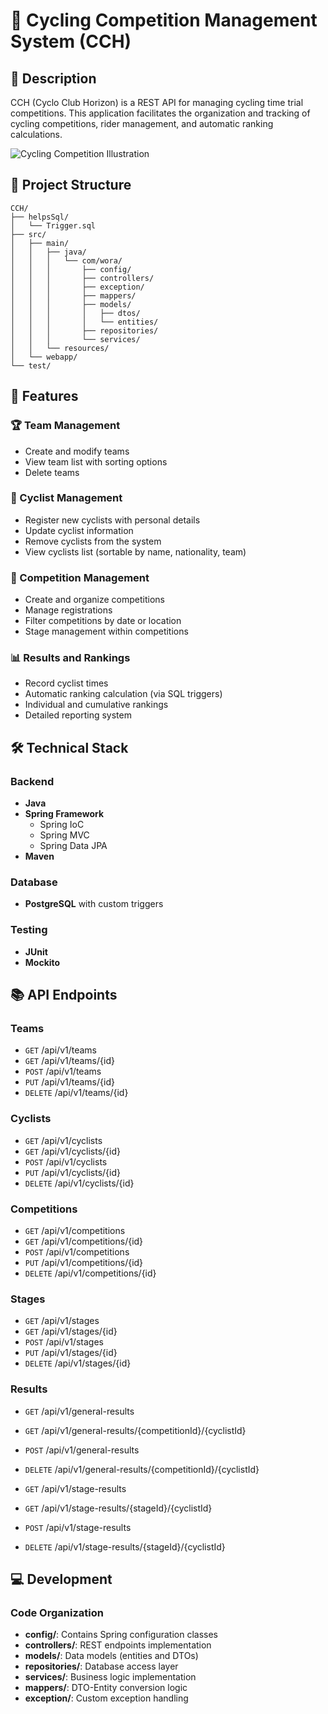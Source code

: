 # 🚴 Cycling Competition Management System (CCH)

## 📝 Description
CCH (Cyclo Club Horizon) is a REST API for managing cycling time trial competitions. This application facilitates the organization and tracking of cycling competitions, rider management, and automatic ranking calculations.

![Cycling Competition Illustration](./assets/cycling-competition.png)

## 📁 Project Structure
```plaintext
CCH/
├── helpsSql/
│   └── Trigger.sql
├── src/
│   ├── main/
│   │   ├── java/
│   │   │   └── com/wora/
│   │   │       ├── config/
│   │   │       ├── controllers/
│   │   │       ├── exception/
│   │   │       ├── mappers/
│   │   │       ├── models/
│   │   │       │   ├── dtos/
│   │   │       │   └── entities/
│   │   │       ├── repositories/
│   │   │       └── services/
│   │   └── resources/
│   └── webapp/
└── test/
```
## 🚀 Features
### 🏆 Team Management
- Create and modify teams
- View team list with sorting options
- Delete teams

### 🚴 Cyclist Management
- Register new cyclists with personal details
- Update cyclist information
- Remove cyclists from the system
- View cyclists list (sortable by name, nationality, team)

### 🏁 Competition Management
- Create and organize competitions
- Manage registrations
- Filter competitions by date or location
- Stage management within competitions

### 📊 Results and Rankings
- Record cyclist times
- Automatic ranking calculation (via SQL triggers)
- Individual and cumulative rankings
- Detailed reporting system

## 🛠 Technical Stack
### Backend
- **Java**
- **Spring Framework**
  - Spring IoC
  - Spring MVC
  - Spring Data JPA
- **Maven**

### Database
- **PostgreSQL** with custom triggers

### Testing
- **JUnit**
- **Mockito**

## 📚 API Endpoints
### Teams
- `GET`    /api/v1/teams
- `GET`    /api/v1/teams/{id}
- `POST`   /api/v1/teams
- `PUT`    /api/v1/teams/{id}
- `DELETE` /api/v1/teams/{id}

### Cyclists
- `GET`    /api/v1/cyclists
- `GET`    /api/v1/cyclists/{id}
- `POST`   /api/v1/cyclists
- `PUT`    /api/v1/cyclists/{id}
- `DELETE` /api/v1/cyclists/{id}

### Competitions
- `GET`    /api/v1/competitions
- `GET`    /api/v1/competitions/{id}
- `POST`   /api/v1/competitions
- `PUT`    /api/v1/competitions/{id}
- `DELETE` /api/v1/competitions/{id}

### Stages
- `GET`    /api/v1/stages
- `GET`    /api/v1/stages/{id}
- `POST`   /api/v1/stages
- `PUT`    /api/v1/stages/{id}
- `DELETE` /api/v1/stages/{id}

### Results
- `GET`    /api/v1/general-results
- `GET`    /api/v1/general-results/{competitionId}/{cyclistId}
- `POST`   /api/v1/general-results
- `DELETE` /api/v1/general-results/{competitionId}/{cyclistId}

- `GET`    /api/v1/stage-results
- `GET`    /api/v1/stage-results/{stageId}/{cyclistId}
- `POST`   /api/v1/stage-results
- `DELETE` /api/v1/stage-results/{stageId}/{cyclistId}

## 💻 Development
### Code Organization
- **config/**: Contains Spring configuration classes
- **controllers/**: REST endpoints implementation
- **models/**: Data models (entities and DTOs)
- **repositories/**: Database access layer
- **services/**: Business logic implementation
- **mappers/**: DTO-Entity conversion logic
- **exception/**: Custom exception handling

